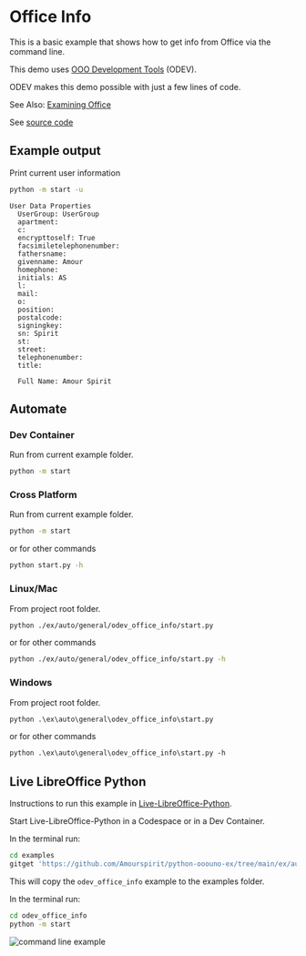 # Office Info

This is a basic example that shows how to get info from Office via the command line.

This demo uses [OOO Development Tools](https://python-ooo-dev-tools.readthedocs.io/en/latest/) (ODEV).

ODEV makes this demo possible with just a few lines of code.

See Also: [Examining Office](https://python-ooo-dev-tools.readthedocs.io/en/latest/odev/part1/chapter03.html)

See [source code](./start.py)

## Example output

Print current user information

```sh
python -m start -u
```

```text
User Data Properties
  UserGroup: UserGroup
  apartment:
  c:
  encrypttoself: True
  facsimiletelephonenumber:
  fathersname:
  givenname: Amour
  homephone:
  initials: AS
  l:
  mail:
  o:
  position:
  postalcode:
  signingkey:
  sn: Spirit
  st:
  street:
  telephonenumber:
  title:

  Full Name: Amour Spirit
```

## Automate

### Dev Container

Run from current example folder.

```sh
python -m start
```

### Cross Platform

Run from current example folder.

```sh
python -m start
```

or for other commands

```sh
python start.py -h
```

### Linux/Mac

From project root folder.

```sh
python ./ex/auto/general/odev_office_info/start.py
```

or for other commands

```sh
python ./ex/auto/general/odev_office_info/start.py -h
```

### Windows

From project root folder.

```ps
python .\ex\auto\general\odev_office_info\start.py
```

or for other commands

```ps
python .\ex\auto\general\odev_office_info\start.py -h
```

## Live LibreOffice Python

Instructions to run this example in [Live-LibreOffice-Python](https://github.com/Amourspirit/live-libreoffice-python).

Start Live-LibreOffice-Python in a Codespace or in a Dev Container.

In the terminal run:

```bash
cd examples
gitget 'https://github.com/Amourspirit/python-ooouno-ex/tree/main/ex/auto/general/odev_office_info'
```

This will copy the `odev_office_info` example to the examples folder.

In the terminal run:

```bash
cd odev_office_info
python -m start
```

![command line example](https://user-images.githubusercontent.com/4193389/179056343-deafd3b5-c16e-45fa-9e2d-c95a0dc6b71e.gif)
